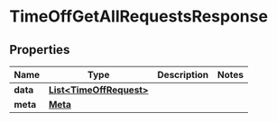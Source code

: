 

# TimeOffGetAllRequestsResponse


## Properties

| Name | Type | Description | Notes |
|------------ | ------------- | ------------- | -------------|
|**data** | [**List&lt;TimeOffRequest&gt;**](TimeOffRequest.md) |  |  |
|**meta** | [**Meta**](Meta.md) |  |  |



